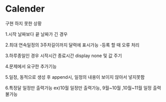 # Calender


구현 하지 못한 상황

1.시작 날짜보다 끝 날짜가 긴 경우


2.최대 연속일정의 3주차길이까지 달력에 표시가능 -등록 할 때 오류 처리


3.하루종일인 경우 시작시간 종료시간 display none 및 값 주기


4.문제에서 요구한 추가기능


5.일정, 동적으로 생성 후 append시, 일정의 내용이 보이지 않아서 넣지못함

6.특정달 일정만 출력가능 ex)10월 일정만 출력가능, 9월~10월 ,10월~11월 일정 출력 불가능

